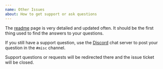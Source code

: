 ```yaml
---
name: Other Issues
about: How to get support or ask questions
---
```


The [readme](https://github.com/l3uddz/plex_dupefinder/blob/master/README.md) page is very detailed and updated often. It should be the first thing used to find the answers to your questions.

If you still have a support question, use the [Discord](https://discord.io/cloudbox) chat server to post your question in the `#misc` channel.

Support questions or requests will be redirected there and the issue ticket will be closed.
